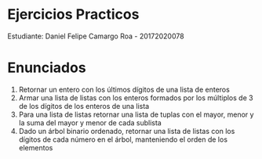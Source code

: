# Ejercicios Practicos
Estudiante: Daniel Felipe Camargo Roa - 20172020078
# Enunciados
1. Retornar un entero con los últimos dígitos de una lista de enteros
2. Armar una lista de listas con los enteros formados por los múltiplos de 3 de los dígitos de los enteros de una lista
3. Para una lista de listas retornar una lista de tuplas con el mayor, menor y la suma del mayor y menor de cada sublista
4. Dado un árbol binario ordenado, retornar una lista de listas con los dígitos de cada número en el árbol, manteniendo el orden de los elementos

